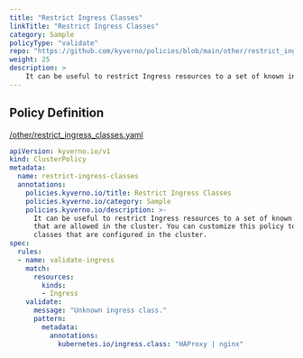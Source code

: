 ```yaml
---
title: "Restrict Ingress Classes"
linkTitle: "Restrict Ingress Classes"
category: Sample
policyType: "validate"
repo: "https://github.com/kyverno/policies/blob/main/other/restrict_ingress_classes.yaml"
weight: 25
description: >
    It can be useful to restrict Ingress resources to a set of known ingress classes  that are allowed in the cluster. You can customize this policy to allow ingress  classes that are configured in the cluster.
---
```


## Policy Definition
<a href="https://github.com/kyverno/policies/raw/main//other/restrict_ingress_classes.yaml" target="-blank">/other/restrict_ingress_classes.yaml</a>

```yaml
apiVersion: kyverno.io/v1
kind: ClusterPolicy
metadata:
  name: restrict-ingress-classes
  annotations:
    policies.kyverno.io/title: Restrict Ingress Classes
    policies.kyverno.io/category: Sample
    policies.kyverno.io/description: >-
      It can be useful to restrict Ingress resources to a set of known ingress classes 
      that are allowed in the cluster. You can customize this policy to allow ingress 
      classes that are configured in the cluster.
spec:
  rules:
  - name: validate-ingress
    match:
      resources:
        kinds:
        - Ingress
    validate:
      message: "Unknown ingress class."
      pattern:
        metadata:
          annotations:
            kubernetes.io/ingress.class: "HAProxy | nginx"
```
